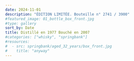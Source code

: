 ```yaml
---
date: 2024-11-01
description: "ÉDITION LIMITÉE. Bouteille n° 2741 / 3900"
#featured_image: 01_bottle_box_front.jpg
#type: gallery
sort_by: Date
title: Distillé en 1977 Bouché en 2007
#categories: ["whisky", "springbank"]
#resources:
#  - src: springbank/aged_32_years/box_front.jpg
#    title: "anyway"
---
```


